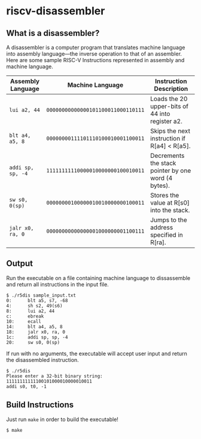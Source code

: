 # riscv-disassembler

## What is a disassembler? 

A disassembler is a computer program that translates machine language into assembly language—the inverse operation to that of an assembler. Here are some sample RISC-V Instructions represented in assembly and machine language. 

| Assembly Language | Machine Language                   | Instruction Description                             |
|-------------------|------------------------------------|-----------------------------------------------------|
| `lui a2, 44`      | `00000000000000101100011000110111` | Loads the 20 upper-bits of 44 into register a2.     |
| `blt a4, a5, 8`   | `00000000111101110100010001100011` | Skips the next instruction if R[a4] < R[a5].        |
| `addi sp, sp, -4` | `11111111110000010000000100010011` | Decrements the stack pointer by one word (4 bytes). |
| `sw s0, 0(sp)`    | `00000000100000010010000000100011` | Stores the value at R[s0] into the stack.           |
| `jalr x0, ra, 0`  | `00000000000000001000000001100111` | Jumps to the address specified in R[ra].            |

## Output

Run the executable on a file containing machine language to dissassemble and return all instructions in the input file.

```console
$ ./r5dis sample_input.txt
0:      blt a5, s7, -68
4:      sh s2, 49(s6)
8:      lui a2, 44
c:      ebreak 
10:     ecall 
14:     blt a4, a5, 8
18:     jalr x0, ra, 0
1c:     addi sp, sp, -4
20:     sw s0, 0(sp)
```

If run with no arguments, the executable will accept user input and return the disassembled instruction. 

```console
$ ./r5dis
Please enter a 32-bit binary string:
11111111111100101000010000010011
addi s0, t0, -1
```

## Build Instructions

Just run `make` in order to build the executable!
```console
$ make
```
